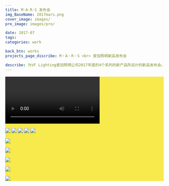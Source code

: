 ```yaml
---
title: M·A·R·S 发布会
img_BaseName: 2017mars.png
cover_image: images/
pro_image: images/pro/

date: 2017-07
tags:
categories: work

back_btn: works
projects_page_discribe: M・A・R・S <br> 爱加照明新品发布会

describe: 为VF Lighting爱加照明公司2017年度的4个系列的新产品所设计的新品发布会。<br><a href="http://www.vflighting.cn">VFLighting.CN</a>
---
```


<div style=" background-color:#F8E94D; ">

<video controls >
  <source src="https://waterpatch.oss-cn-guangzhou.aliyuncs.com/2017-MARS/%E6%9A%96%E5%9C%BA%E8%A7%86%E9%A2%91.mp4"  type="video/mp4">
  您的浏览器不支持 HTML5 video 标签。
</video>

![](https://waterpatch.oss-cn-guangzhou.aliyuncs.com/2017-MARS/%E5%8F%91%E5%B8%83%E9%95%BF%E5%9B%BE-1.png)
![](https://waterpatch.oss-cn-guangzhou.aliyuncs.com/2017-MARS/%E9%82%80%E8%AF%B7%E5%87%BD%E5%8A%A8%E7%94%BB.gif)
![](https://waterpatch.oss-cn-guangzhou.aliyuncs.com/2017-MARS/%E5%8F%91%E5%B8%83%E9%95%BF%E5%9B%BE-2.png)
![](https://waterpatch.oss-cn-guangzhou.aliyuncs.com/2017-MARS/VF%E6%8A%98%E9%A1%B5%E6%91%8A%E5%BC%80%E9%BB%91.gif)
![](https://waterpatch.oss-cn-guangzhou.aliyuncs.com/2017-MARS/%E5%8F%91%E5%B8%83%E9%95%BF%E5%9B%BE-3.png)

![](https://waterpatch.oss-cn-guangzhou.aliyuncs.com/2017-MARS/%E6%9A%96%E5%9C%BA1.gif)

![](https://waterpatch.oss-cn-guangzhou.aliyuncs.com/2017-MARS/%E6%9A%96%E5%9C%BA2.gif)

![](https://waterpatch.oss-cn-guangzhou.aliyuncs.com/2017-MARS/%E6%9A%96%E5%9C%BA3.gif)

![](https://waterpatch.oss-cn-guangzhou.aliyuncs.com/2017-MARS/%E6%9A%96%E5%9C%BA4.gif)

![](https://waterpatch.oss-cn-guangzhou.aliyuncs.com/2017-MARS/ed.gif)

</div>